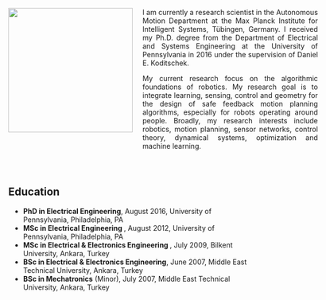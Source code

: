 <div>
<div style="width:250px;float:left;" align="center">
<img src="{{ site.url }}/assets/omurarslan.jpg" style="width:250px">
<br>
 <a href="mailto:omur.arslan@tuebingen.mpg.de" style="text-decoration:none;"> <i class="fas fa-envelope" style="font-size:1.5em;color:black;"></i> </a>&nbsp;
 <a href="https://www.researchgate.net/profile/Omur_Arslan" target="_blank" style="text-decoration:none;"><i class="ai ai-researchgate-square big-icon" style="font-size:1.5em;color:black;"></i></a>&nbsp;
 <i class="ai ai-orcid big-icon" style="font-size:1.5em;color:black;"></i>&nbsp;
 <i class="ai ai-google-scholar-square big-icon" style="font-size:1.5em;color:black;"></i>&nbsp;
 <a href="https://github.com/omurarslan" target="_blank" style="text-decoration:none"><i class="fab fa-github" style="font-size:1.5em;color:black;"></i></a>&nbsp;
 <a href="https://www.linkedin.com/in/omurarslan" target="_blank" style="text-decoration:none;"><i class="fab fa-linkedin" style="font-size:1.5em;color:black;"></i></a>
 <i class="ai ai-cv-square big-icon" style="font-size:1.5em;color:black;"></i>&nbsp;
</div> 
<div style="width:70%;padding-left:270px;">
<p style="text-align:justify;"> I am currently a research scientist in the Autonomous Motion Department at the Max Planck Institute for Intelligent Systems, Tübingen, Germany. I received my Ph.D. degree from the Department of Electrical and Systems Engineering at the University of Pennsylvania in 2016 under the supervision of Daniel E. Koditschek.
</p>
<p style="text-align:justify;"> My current research focus on the algorithmic foundations of robotics. My research goal is to integrate learning, sensing, control and geometry for the design of safe feedback motion planning algorithms, especially for robots operating around people. Broadly, my research interests include robotics, motion planning, sensor networks, control theory, dynamical systems, optimization and machine learning.
 </p>
</div>  
</div>

<div style="clear:both;padding-top:2em;">
<h2> Education </h2>
 <ul style="padding-left:30px;">
  <li><strong>PhD in Electrical Engineering</strong>, August 2016, University of Pennsylvania, Philadelphia, PA</li>
  <li><b>MSc in Electrical Engineering </b>, August 2012, University of Pennsylvania, Philadelphia, PA</li>
  <li><b>MSc in Electrical & Electronics Engineering </b>, July 2009, Bilkent University, Ankara, Turkey</li>
  <li><b>BSc in Electrical & Electronics Engineering</b>, June 2007, Middle East Technical University, Ankara, Turkey</li>
  <li><b>BSc in Mechatronics</b> (Minor), July 2007, Middle East Technical University, Ankara, Turkey</li>
</ul>
 </div>


